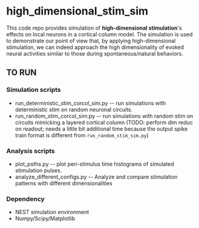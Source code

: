 # high_dimensional_stim_sim

This code repo provides simulation of __high-dimensional stimulation__'s effects on local neurons in a cortical column model.
The simulation is used to demonstrate our point of view that, by applying high-dimensional stimulation, we can indeed approach the high dimensionality of evoked neural activities similar to those during spontaneous/natural behaviors. 

## TO RUN
### Simulation scripts
- run_deterministic_stim_corcol_sim.py  -- run simulations with deterministic stim on random neuronal circuits.
- run_random_stim_corcol_sim.py         -- run simulations with random stim on circuits mimicking a layered cortical column (TODO: perform dim reduc on readout; needs a little bit additional time because the output spike train format is different from `run_random_stim_sim.py`)

### Analysis scripts
- plot_psths.py                 --  plot peri-stimulus time histograms of simulated stimulation pulses.
- analyze_different_configs.py  -- Analyze and compare stimulation patterns with different dimensionalities

### Dependency
- NEST simulation environment
- Numpy/Scipy/Matplotlib
